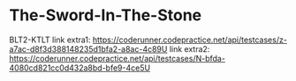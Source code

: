 # The-Sword-In-The-Stone
BLT2-KTLT
link extra1: https://coderunner.codepractice.net/api/testcases/z-a7ac-d8f3d388148235d1bfa2-a8ac-4c89U
link extra2: https://coderunner.codepractice.net/api/testcases/N-bfda-4080cd821cc0d432a8bd-bfe9-4ce5U
